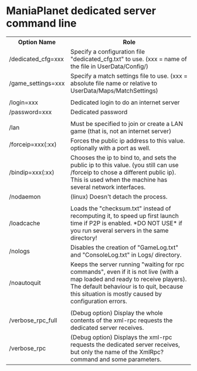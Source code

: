 ﻿ManiaPlanet dedicated server command line
=========================================

<table>
  <tr>
    <th>Option Name</th><th>Role</th>
  </tr>
  <tr>
    <td>/dedicated_cfg=xxx</td><td>Specify a configuration file "dedicated_cfg.txt" to use. (xxx = name of the file in UserData/Config/)</td>
  </tr>
  <tr>
    <td>/game_settings=xxx </td><td>Specify a match settings file to use. (xxx = absolute file name or relative to UserData/Maps/MatchSettings)</td>
  </tr>
  <tr>
	<td colspan="2"></td>
  </tr>
  <tr>
	<td>/login=xxx</td><td>Dedicated login to do an internet server</td>
  </tr>
  <tr>
	<td>/password=xxx</td><td>Dedicated password</td>
  </tr>
  <tr>
	<td colspan="2"></td>
  </tr>
  <tr>
    <td>/lan</td><td>Must be specified to join or create a LAN game (that is, not an internet server)</td>
  </tr>
  <tr>
    <td>/forceip=xxx(:xx)</td><td>Forces the public ip address to this value. optionally with a port as well.</td>
  </tr>
  <tr>
    <td>/bindip=xxx(:xx)</td><td>Chooses the ip to bind to, and sets the public ip to this value. (you still can use /forceip to chose a different public ip). This is used when the machine has several network interfaces.</td>
  </tr>
  <tr>
    <td>/nodaemon</td><td>(linux) Doesn't detach the process.</td>
  </tr>
  <tr>
	<td colspan="2"></td>
  </tr>
  <tr>
	<td>/loadcache</td><td>Loads the "checksum.txt" instead of recomputing it, to speed up first launch time if P2P is enabled. *DO NOT USE* if you run several servers in the same directory!</td>
  </tr>
  <tr>
	<td>/nologs</td><td>Disables the creation of "GameLog.txt" and "ConsoleLog.txt" in Logs/ directory.</td>
  </tr>
  <tr>
	<td>/noautoquit</td><td>Keeps the server running "waiting for rpc commands", even if it is not live (with a map loaded and ready to receive players). The default behaviour is to quit, because this situation is mostly caused by configuration errors.</td>
  </tr>
  <tr>
	<td colspan="2"></td>
  </tr>
  <tr>
    <td>/verbose_rpc_full</td><td>(Debug option) Display the whole contents of the xml-rpc requests the dedicated server receives.</td>
  </tr>
  <tr>
    <td>/verbose_rpc </td><td>(Debug option) Displays the xml-rpc requests the dedicated server receives, but only the name of the XmlRpc? command and some parameters.</td>
  </tr>
</table>

 
